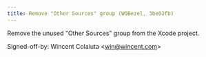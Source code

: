 ```yaml
---
title: Remove "Other Sources" group (WOBezel, 3be02fb)
---
```


Remove the unused "Other Sources" group from the Xcode project.

Signed-off-by: Wincent Colaiuta &lt;win@wincent.com&gt;
